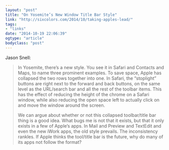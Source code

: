 ```yaml
---
layout: "post"
title: "On Yosemite’s New Window Title Bar Style"
link: "http://sixcolors.com/2014/10/taking-apples-lead/"
tags: 
- "links"
date: "2014-10-19 22:06:39"
ogtype: "article"
bodyclass: "post"
---
```


Jason Snell:

> In Yosemite, there’s a new style. You see it in Safari and Contacts and Maps, to name three prominent examples. To save space, Apple has collapsed the two rows together into one. In Safari, the “stoplight” buttons are right next to the forward and back buttons, on the same level as the URL/search bar and all the rest of the toolbar items. This has the effect of reducing the height of the chrome on a Safari window, while also reducing the open space left to actually click on and move the window around the screen.
> 
> We can argue about whether or not this collapsed toolbar/title bar thing is a good idea. What bugs me is not that it exists, but that it only exists in a few of Apple’s apps. In Mail and Preview and TextEdit and even the new iWork apps, the old style prevails. The inconsistency rankles. If Apple thinks the tool/title bar is the future, why do many of its apps not follow the format?